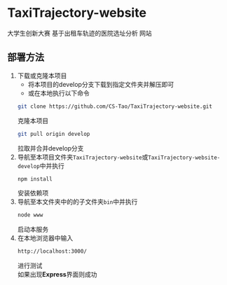 # TaxiTrajectory-website
大学生创新大赛 基于出租车轨迹的医院选址分析 网站
## 部署方法
1. 下载或克隆本项目<br>
    * 将本项目的develop分支下载到指定文件夹并解压即可<br>
    * 或在本地执行以下命令<br>
    ```Bash
    git clone https://github.com/CS-Tao/TaxiTrajectory-website.git
    ```
    克隆本项目<br>
    ```Bash
    git pull origin develop
    ```
    拉取并合并develop分支<br>
2. 导航至本项目文件夹`TaxiTrajectory-website`或`TaxiTrajectory-website-develop`中并执行<br>
    ```Bash
    npm install
    ```
    安装依赖项<br>
3. 导航至本文件夹中的的子文件夹`bin`中并执行<br>
    ```Bash
    node www
    ```
    启动本服务<br>
4. 在本地浏览器中输入<br>
    ```Bash
    http://localhost:3000/
    ```
    进行测试<br>
    如果出现**Express**界面则成功

